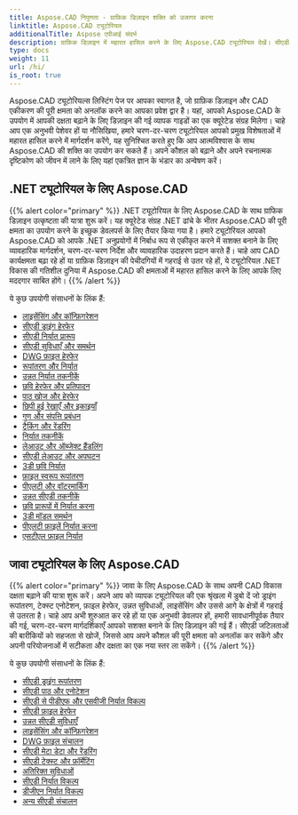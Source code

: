 ```yaml
---
title: Aspose.CAD निपुणता - ग्राफ़िक डिज़ाइन शक्ति को उजागर करना
linktitle: Aspose.CAD ट्यूटोरियल
additionalTitle: Aspose एपीआई संदर्भ
description: ग्राफ़िक डिज़ाइन में महारत हासिल करने के लिए Aspose.CAD ट्यूटोरियल देखें। सीएडी एकीकरण पर चरण-दर-चरण मार्गदर्शिकाओं के साथ अपने कौशल को बढ़ाएं और अपनी रचनात्मक क्षमता को उजागर करें।
type: docs
weight: 11
url: /hi/
is_root: true
---
```


Aspose.CAD ट्यूटोरियल्स लिस्टिंग पेज पर आपका स्वागत है, जो ग्राफ़िक डिज़ाइन और CAD एकीकरण की पूरी क्षमता को अनलॉक करने का आपका प्रवेश द्वार है। यहां, आपको Aspose.CAD के उपयोग में आपकी दक्षता बढ़ाने के लिए डिज़ाइन की गई व्यापक गाइडों का एक क्यूरेटेड संग्रह मिलेगा। चाहे आप एक अनुभवी पेशेवर हों या नौसिखिया, हमारे चरण-दर-चरण ट्यूटोरियल आपको प्रमुख विशेषताओं में महारत हासिल करने में मार्गदर्शन करेंगे, यह सुनिश्चित करते हुए कि आप आत्मविश्वास के साथ Aspose.CAD की शक्ति का उपयोग कर सकते हैं। अपने कौशल को बढ़ाने और अपने रचनात्मक दृष्टिकोण को जीवन में लाने के लिए यहां एकत्रित ज्ञान के भंडार का अन्वेषण करें।

## .NET ट्यूटोरियल के लिए Aspose.CAD
{{% alert color="primary" %}}
.NET ट्यूटोरियल के लिए Aspose.CAD के साथ ग्राफिक डिज़ाइन उत्कृष्टता की यात्रा शुरू करें। यह क्यूरेटेड संग्रह .NET ढांचे के भीतर Aspose.CAD की पूरी क्षमता का उपयोग करने के इच्छुक डेवलपर्स के लिए तैयार किया गया है। हमारे ट्यूटोरियल आपको Aspose.CAD को आपके .NET अनुप्रयोगों में निर्बाध रूप से एकीकृत करने में सशक्त बनाने के लिए व्यावहारिक मार्गदर्शन, चरण-दर-चरण निर्देश और व्यावहारिक उदाहरण प्रदान करते हैं। चाहे आप CAD कार्यक्षमता बढ़ा रहे हों या ग्राफ़िक डिज़ाइन की पेचीदगियों में गहराई से उतर रहे हों, ये ट्यूटोरियल .NET विकास की गतिशील दुनिया में Aspose.CAD की क्षमताओं में महारत हासिल करने के लिए आपके लिए मददगार साबित होंगे।
{{% /alert %}}

ये कुछ उपयोगी संसाधनों के लिंक हैं:
 
- [लाइसेंसिंग और कॉन्फ़िगरेशन](./net/licensing-and-configuration/)
- [सीएडी ड्राइंग हेरफेर](./net/cad-drawing-manipulation/)
- [सीएडी निर्यात प्रारूप](./net/cad-export-formats/)
- [सीएडी सुविधाएँ और समर्थन](./net/cad-features-and-support/)
- [DWG फ़ाइल हेरफेर](./net/dwg-file-manipulation/)
- [रूपांतरण और निर्यात](./net/conversion-and-export/)
- [उन्नत निर्यात तकनीकें](./net/advanced-export-techniques/)
- [छवि हेरफेर और प्रतिपादन](./net/image-manipulation-and-rendering/)
- [पाठ खोज और हेरफेर](./net/text-search-and-manipulation/)
- [छिपी हुई रेखाएँ और इकाइयाँ](./net/hidden-lines-and-entities/)
- [गुण और संपत्ति प्रबंधन](./net/attribute-and-property-management/)
- [ट्रैकिंग और रेंडरिंग](./net/tracking-and-rendering/)
- [निर्यात तकनीकें](./net/export-techniques/)
- [लेआउट और ऑब्जेक्ट हैंडलिंग](./net/layout-and-object-handling/)
- [सीएडी लेआउट और अपघटन](./net/cad-layouts-and-decomposition/)
- [3डी छवि निर्यात](./net/3d-image-export/)
- [फ़ाइल स्वरूप रूपांतरण](./net/file-format-conversion/)
- [पीएलटी और वॉटरमार्किंग](./net/plt-and-watermarking/)
- [उन्नत सीएडी तकनीकें](./net/advanced-cad-techniques/)
- [छवि प्रारूपों में निर्यात करना](./net/exporting-to-image-formats/)
- [3डी मॉडल समर्थन](./net/3d-model-support/)
- [पीएलटी फ़ाइलें निर्यात करना](./net/exporting-plt-files/)
- [एसटीएल फ़ाइल निर्यात](./net/stl-file-export/)


## जावा ट्यूटोरियल के लिए Aspose.CAD
{{% alert color="primary" %}}
जावा के लिए Aspose.CAD के साथ अपनी CAD विकास दक्षता बढ़ाने की यात्रा शुरू करें। अपने आप को व्यापक ट्यूटोरियल की एक श्रृंखला में डुबो दें जो ड्राइंग रूपांतरण, टेक्स्ट एनोटेशन, फ़ाइल हेरफेर, उन्नत सुविधाओं, लाइसेंसिंग और उससे आगे के क्षेत्रों में गहराई से उतरता है। चाहे आप अभी शुरुआत कर रहे हों या एक अनुभवी डेवलपर हों, हमारी सावधानीपूर्वक तैयार की गई, चरण-दर-चरण मार्गदर्शिकाएँ आपको सशक्त बनाने के लिए डिज़ाइन की गई हैं। सीएडी जटिलताओं की बारीकियों को सहजता से खोजें, जिससे आप अपने कौशल की पूरी क्षमता को अनलॉक कर सकेंगे और अपनी परियोजनाओं में सटीकता और दक्षता का एक नया स्तर ला सकेंगे।
{{% /alert %}}

ये कुछ उपयोगी संसाधनों के लिंक हैं:
 
- [सीएडी ड्राइंग रूपांतरण](./java/cad-drawing-conversion/)
- [सीएडी पाठ और एनोटेशन](./java/cad-text-and-annotation/)
- [सीएडी से पीडीएफ और एसवीजी निर्यात विकल्प](./java/cad-to-pdf-and-svg-export-options/)
- [सीएडी फ़ाइल हेरफेर](./java/cad-file-manipulation/)
- [उन्नत सीएडी सुविधाएँ](./java/advanced-cad-features/)
- [लाइसेंसिंग और कॉन्फ़िगरेशन](./java/licensing-and-configuration/)
- [DWG फ़ाइल संचालन](./java/dwg-file-operations/)
- [सीएडी मेटा डेटा और रेंडरिंग](./java/cad-meta-data-and-rendering/)
- [सीएडी टेक्स्ट और फ़ॉर्मेटिंग](./java/cad-text-and-formatting/)
- [अतिरिक्त सुविधाओं](./java/additional-features/)
- [सीएडी निर्यात विकल्प](./java/cad-export-options/)
- [डीजीएन निर्यात विकल्प](./java/dgn-export-options/)
- [अन्य सीएडी संचालन](./java/other-cad-operations/)



